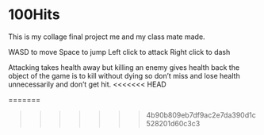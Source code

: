 # 100Hits
This is my collage final project me and my class mate made.

WASD to move
Space to jump
Left click to attack
Right click to dash

Attacking takes health away but killing an enemy gives health back the object of the game is to kill without dying so don’t miss and lose health unnecessarily and don’t get hit.
<<<<<<< HEAD

=======
>>>>>>> 4b90b809eb7df9ac2e7da390d1c528201d60c3c3
